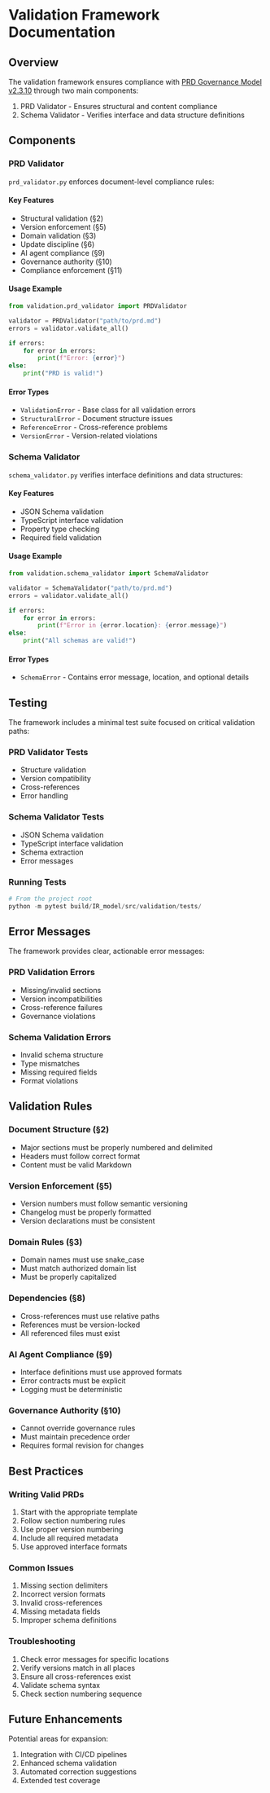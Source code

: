 # Validation Framework Documentation

## Overview
The validation framework ensures compliance with [PRD Governance Model v2.3.10](../../../prd/prd-governance-model-v2.3.10.md) through two main components:
1. PRD Validator - Ensures structural and content compliance
2. Schema Validator - Verifies interface and data structure definitions

## Components

### PRD Validator
`prd_validator.py` enforces document-level compliance rules:

#### Key Features
- Structural validation (§2)
- Version enforcement (§5)
- Domain validation (§3)
- Update discipline (§6)
- AI agent compliance (§9)
- Governance authority (§10)
- Compliance enforcement (§11)

#### Usage Example
```python
from validation.prd_validator import PRDValidator

validator = PRDValidator("path/to/prd.md")
errors = validator.validate_all()

if errors:
    for error in errors:
        print(f"Error: {error}")
else:
    print("PRD is valid!")
```

#### Error Types
- `ValidationError` - Base class for all validation errors
- `StructuralError` - Document structure issues
- `ReferenceError` - Cross-reference problems
- `VersionError` - Version-related violations

### Schema Validator 
`schema_validator.py` verifies interface definitions and data structures:

#### Key Features
- JSON Schema validation
- TypeScript interface validation
- Property type checking
- Required field validation

#### Usage Example
```python
from validation.schema_validator import SchemaValidator

validator = SchemaValidator("path/to/prd.md")
errors = validator.validate_all()

if errors:
    for error in errors:
        print(f"Error in {error.location}: {error.message}")
else:
    print("All schemas are valid!")
```

#### Error Types
- `SchemaError` - Contains error message, location, and optional details

## Testing
The framework includes a minimal test suite focused on critical validation paths:

### PRD Validator Tests
- Structure validation
- Version compatibility
- Cross-references
- Error handling

### Schema Validator Tests
- JSON Schema validation
- TypeScript interface validation
- Schema extraction
- Error messages

### Running Tests
```powershell
# From the project root
python -m pytest build/IR_model/src/validation/tests/
```

## Error Messages
The framework provides clear, actionable error messages:

### PRD Validation Errors
- Missing/invalid sections
- Version incompatibilities
- Cross-reference failures
- Governance violations

### Schema Validation Errors
- Invalid schema structure
- Type mismatches
- Missing required fields
- Format violations

## Validation Rules

### Document Structure (§2)
- Major sections must be properly numbered and delimited
- Headers must follow correct format
- Content must be valid Markdown

### Version Enforcement (§5)
- Version numbers must follow semantic versioning
- Changelog must be properly formatted
- Version declarations must be consistent

### Domain Rules (§3)
- Domain names must use snake_case
- Must match authorized domain list
- Must be properly capitalized

### Dependencies (§8)
- Cross-references must use relative paths
- References must be version-locked
- All referenced files must exist

### AI Agent Compliance (§9)
- Interface definitions must use approved formats
- Error contracts must be explicit
- Logging must be deterministic

### Governance Authority (§10)
- Cannot override governance rules
- Must maintain precedence order
- Requires formal revision for changes

## Best Practices

### Writing Valid PRDs
1. Start with the appropriate template
2. Follow section numbering rules
3. Use proper version numbering
4. Include all required metadata
5. Use approved interface formats

### Common Issues
1. Missing section delimiters
2. Incorrect version formats
3. Invalid cross-references
4. Missing metadata fields
5. Improper schema definitions

### Troubleshooting
1. Check error messages for specific locations
2. Verify versions match in all places
3. Ensure all cross-references exist
4. Validate schema syntax
5. Check section numbering sequence

## Future Enhancements
Potential areas for expansion:
1. Integration with CI/CD pipelines
2. Enhanced schema validation
3. Automated correction suggestions
4. Extended test coverage
